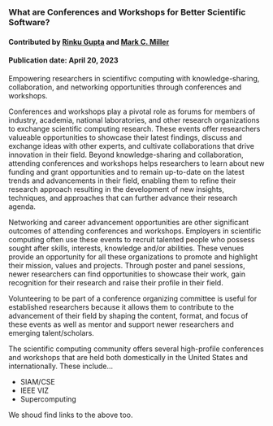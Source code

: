 ### What are Conferences and Workshops for Better Scientific Software?
#### Contributed by  [Rinku Gupta](https://github.com/rinkug) and [Mark C. Miller](https://github.com/markcmiller86)
#### Publication date: April 20, 2023

<!--- deck start --->
Empowering researchers in scientifivc computing with knowledge-sharing, collaboration, and networking opportunities through conferences and workshops.
<!--- deck end --->

<!--- body start --->

Conferences and workshops play a pivotal role as forums for members of industry, academia, national laboratories, and other research organizations to exchange scientific computing research.
These events offer researchers valueable opportunities to showcase their latest findings, discuss and exchange ideas with other experts, and cultivate collaborations that drive innovation in their field.
Beyond knowledge-sharing and collaboration, attending conferences and workshops helps researchers to learn about new funding and grant opportunities and to remain up-to-date on the latest trends and advancements in their field, enabling them to refine their research approach resulting in the development of new insights, techniques, and approaches that can further advance their research agenda.

Networking and career advancement opportunities are other significant outcomes of attending conferences and workshops.
Employers in scientific computing often use these events to recruit talented people who possess sought after skills, interests, knowledge and/or abilities.
These venues provide an opportunity for all these organizations to promote and highlight their mission, values and projects.
Through poster and panel sessions, newer researchers can find opportunities to showcase their work, gain recognition for their research and raise their profile in their field.

Volunteering to be part of a conference organizing committee is useful for established researchers because it allows them to contribute to the advancement of their field by shaping the content, format, and focus of these events as well as mentor and support newer researchers and emerging talent/scholars.

The scientific computing community offers several high-profile conferences and workshops that are held both domestically in the United States and internationally.
These include...

* SIAM/CSE
* IEEE VIZ
* Supercomputing

We shoud find links to the above too.


<!--- body end  --->

 
<!---
Publish: yes
Pinned: yes
Topics: conferences and workshops
RSS update: 2023-20-04
--->
